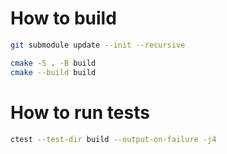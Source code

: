 # How to build

```bash
git submodule update --init --recursive
```

```bash
cmake -S . -B build
cmake --build build
```

# How to run tests

```bash
ctest --test-dir build --output-on-failure -j4
```